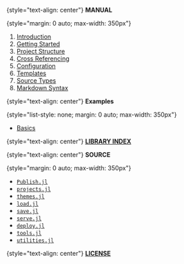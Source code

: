 {style="text-align: center"}
**MANUAL**

{style="margin: 0 auto; max-width: 350px"}
 1. [Introduction](README.md)
 2. [Getting Started](docs/getting_started.md)
 3. [Project Structure](docs/structure.md)
 4. [Cross Referencing](docs/references.md)
 5. [Configuration](docs/config.md)
 6. [Templates](docs/templates.md)
 7. [Source Types](docs/sources.md)
 8. [Markdown Syntax](docs/syntax.md)

{style="text-align: center"}
**Examples**

{style="list-style: none; margin: 0 auto; max-width: 350px"}
  - [Basics](examples/basics.ipynb)

{style="text-align: center"}
[**LIBRARY INDEX**](docstrings.md)

{style="text-align: center"}
**SOURCE**

{style="margin: 0 auto; max-width: 350px"}
  - [`Publish.jl`](src/Publish.jl)
  - [`projects.jl`](src/projects.jl)
  - [`themes.jl`](src/themes.jl)
  - [`load.jl`](src/load.jl)
  - [`save.jl`](src/save.jl)
  - [`serve.jl`](src/serve.jl)
  - [`deploy.jl`](src/deploy.jl)
  - [`tools.jl`](src/tools.jl)
  - [`utilities.jl`](src/utilities.jl)

{style="text-align: center"}
[**LICENSE**](LICENSE.md)
